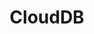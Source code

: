---
title: CloudDB
slug: clouddb
excerpt: Crea database in pochi click. OVHcloud si occupa del resto.
order: 11
sections: Per iniziare, Configurazione, Risorse tecniche
---